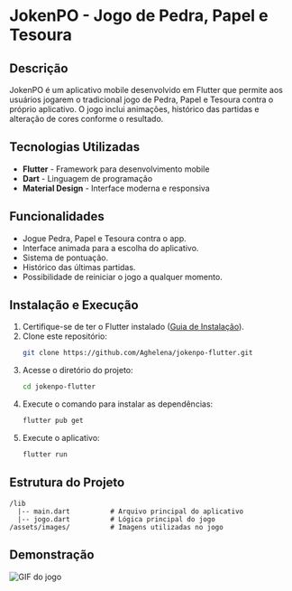 # JokenPO - Jogo de Pedra, Papel e Tesoura

## Descrição
JokenPO é um aplicativo mobile desenvolvido em Flutter que permite aos usuários jogarem o tradicional jogo de Pedra, Papel e Tesoura contra o próprio aplicativo. O jogo inclui animações, histórico das partidas e alteração de cores conforme o resultado.

## Tecnologias Utilizadas
- **Flutter** - Framework para desenvolvimento mobile
- **Dart** - Linguagem de programação
- **Material Design** - Interface moderna e responsiva

## Funcionalidades
- Jogue Pedra, Papel e Tesoura contra o app.
- Interface animada para a escolha do aplicativo.
- Sistema de pontuação.
- Histórico das últimas partidas.
- Possibilidade de reiniciar o jogo a qualquer momento.

## Instalação e Execução
1. Certifique-se de ter o Flutter instalado ([Guia de Instalação](https://flutter.dev/docs/get-started/install)).
2. Clone este repositório:
   ```sh
   git clone https://github.com/Aghelena/jokenpo-flutter.git
   ```
3. Acesse o diretório do projeto:
   ```sh
   cd jokenpo-flutter
   ```
4. Execute o comando para instalar as dependências:
   ```sh
   flutter pub get
   ```
5. Execute o aplicativo:
   ```sh
   flutter run
   ```

## Estrutura do Projeto
```
/lib
  |-- main.dart          # Arquivo principal do aplicativo
  |-- jogo.dart          # Lógica principal do jogo
/assets/images/          # Imagens utilizadas no jogo
```

## Demonstração
![GIF do jogo](https://github.com/seu-usuario/jokenpo-flutter/blob/main/demo.gif)


